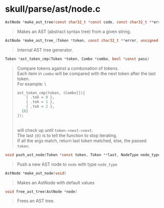 # skull/parse/ast/node.c

```c
AstNode *make_ast_tree(const char32_t *const code, const char32_t **error)
```

> Makes an AST (abstract syntax tree) from a given string.

```c
AstNode *make_ast_tree_(Token *token, const char32_t **error, unsigned indent_lvl)
```

> Internal AST tree generator.

```c
Token *ast_token_cmp(Token *token, Combo *combo, bool *const pass)
```

> Compare tokens against a combonation of tokens.
> \
> Each item in `combo` will be compared with the next token after the last token.
> \
> For example:
> \
> ```c
> ast_token_cmp(token, (Combo[]){
>     { .tok = 0 },
>     { .tok = 1 },
>     { .tok = 2 },
> 	{0}
> });
> ```
> \
> will check up until `token->next->next`.
> \
> The last `{0}` is to tell the function to stop iterating.
> \
> If all the args match, return last token matched, else, the passed `token`.

```c
void push_ast_node(Token *const token, Token **last, NodeType node_type, AstNode **node)
```

> Push a new AST node to `node` with type `node_type`

```c
AstNode *make_ast_node(void)
```

> Makes an AstNode with default values

```c
void free_ast_tree(AstNode *node)
```

> Frees an AST tree.

